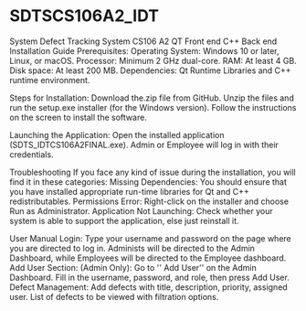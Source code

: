 # SDTSCS106A2_IDT
System Defect Tracking System CS106 A2 QT Front end C++ Back end
Installation Guide
Prerequisites:
Operating System: Windows 10 or later, Linux, or macOS.
Processor: Minimum 2 GHz dual-core.
RAM: At least 4 GB.
Disk space: At least 200 MB.
Dependencies: Qt Runtime Libraries and C++ runtime environment.

Steps for Installation:
Download the.zip file from GitHub.
Unzip the files and run the setup.exe installer (for the Windows version).
Follow the instructions on the screen to install the software.

Launching the Application:
Open the installed application (SDTS_IDTCS106A2FINAL.exe).
Admin or Employee will log in with their credentials.

Troubleshooting
If you face any kind of issue during the installation, you will find it in these categories:
Missing Dependencies: You should ensure that you have installed appropriate run-time libraries for Qt and C++ redistributables. 
Permissions Error: Right-click on the installer and choose Run as Administrator.
Application Not Launching: Check whether your system is able to support the application, else just reinstall it.

User Manual
Login:
Type your username and password on the page where you are directed to log in.
Administs will be directed to the Admin Dashboard, while Employees will be directed to the Employee dashboard.
Add User Section: (Admin Only):
Go to '' Add User'' on the Admin Dashboard.
Fill in the username, password, and role, then press Add User.
Defect Management:
Add defects with title, description, priority, assigned user. 
List of defects to be viewed with filtration options.
